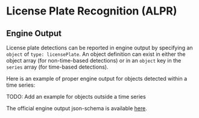 # License Plate Recognition (ALPR)

## Engine Output

License plate detections can be reported in engine output by specifying an `object` of `type: licensePlate`.
An object definition can exist in either the object array (for non-time-based detections)
or in an `object` key in the `series` array (for time-based detections).

Here is an example of proper engine output for objects detected within a time series:

[](vtn-standard.example.json ':include :type=code json')

TODO: Add an example for objects outside a time series

The official engine output json-schema is available
[here](/schemas/vtn-standard/license-plate.json ':ignore').
